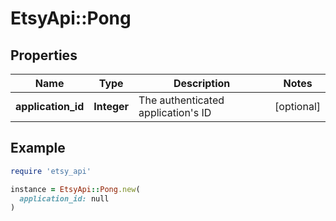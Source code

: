 # EtsyApi::Pong

## Properties

| Name | Type | Description | Notes |
| ---- | ---- | ----------- | ----- |
| **application_id** | **Integer** | The authenticated application&#39;s ID | [optional] |

## Example

```ruby
require 'etsy_api'

instance = EtsyApi::Pong.new(
  application_id: null
)
```

